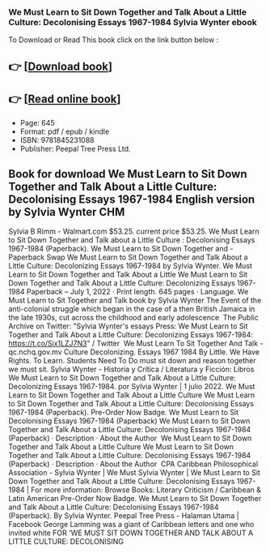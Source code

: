 ### We Must Learn to Sit Down Together and Talk About a Little Culture: Decolonising Essays 1967-1984 Sylvia Wynter ebook

To Download or Read This book click on the link button below :

## 👉  [**[Download book](http://filesbooks.info/download.php?group=book&from=github.com&id=638297&lnk=1064 "Download book")**]

## 👉  [**[Read online book](http://filesbooks.info/download.php?group=book&from=github.com&id=638297&lnk=1064 "Read online book")**]


* Page: 645
* Format: pdf / epub / kindle
* ISBN: 9781845231088
* Publisher: Peepal Tree Press Ltd.



## Book for download We Must Learn to Sit Down Together and Talk About a Little Culture: Decolonising Essays 1967-1984 English version by Sylvia Wynter CHM



 Sylvia B Rimm - Walmart.com $53.25. current price $53.25. We Must Learn to Sit Down Together and Talk about a Little Culture : Decolonising Essays 1967-1984 (Paperback).
 We Must Learn to Sit Down Together and  - Paperback Swap We Must Learn to Sit Down Together and Talk About a Little Culture: Decolonizing Essays 1967-1984 by Sylvia Wynter.
 We Must Learn to Sit Down Together and Talk About a Little We Must Learn to Sit Down Together and Talk About a Little Culture: Decolonizing Essays 1967-1984 Paperback – July 1, 2022 · Print length. 645 pages · Language.
 We Must Learn to Sit Together and Talk book by Sylvia Wynter The Event of the anti-colonial struggle which began in the case of a then British Jamaica in the late 1930s, cut across the childhood and early adolescence 
 The Public Archive on Twitter: &quot;Sylvia Wynter&#039;s essays Press: We Must Learn to Sit Together and Talk About a Little Culture: Decolonizing Essays 1967-1984: https://t.co/Six1LZJ7N3&quot; / Twitter 
 We Must Learn To Sit Together And Talk  - qc.nchq.gov.mv Culture Decolonizing. Essays 1967 1984 By Little. We Have Rights. To Learn. Students Need To Do must sit down and reason together we must sit.
 Sylvia Wynter - Historia y Crítica / Literatura y Ficción: Libros We Must Learn to Sit Down Together and Talk About a Little Culture: Decolonizing Essays 1967-1984. por Sylvia Wynter | 1 julio 2022.
 We Must Learn to Sit Down Together and Talk About a Little Culture We Must Learn to Sit Down Together and Talk About a Little Culture: Decolonising Essays 1967-1984 (Paperback). Pre-Order Now Badge. We Must Learn to Sit 
 Decolonising Essays 1967-1984 (Paperback) We Must Learn to Sit Down Together and Talk About a Little Culture: Decolonising Essays 1967-1984 (Paperback) · Description · About the Author 
 We Must Learn to Sit Down Together and Talk About a Little Culture We Must Learn to Sit Down Together and Talk About a Little Culture: Decolonising Essays 1967-1984 (Paperback) · Description · About the Author 
 CPA Caribbean Philosophical Association - Sylvia Wynter | We Must Sylvia Wynter | We Must Learn to Sit Down Together and Talk About a Little Culture: Decolonising Essays 1967-1984 | For more information:
 Browse Books: Literary Criticism / Caribbean &amp; Latin American Pre-Order Now Badge. We Must Learn to Sit Down Together and Talk About a Little Culture: Decolonising Essays 1967-1984 (Paperback). By Sylvia Wynter.
 Peepal Tree Press - Halaman Utama | Facebook George Lamming was a giant of Caribbean letters and one who invited white FOR &#039;WE MUST SIT DOWN TOGETHER AND TALK ABOUT A LITTLE CULTURE: DECOLONISING 





